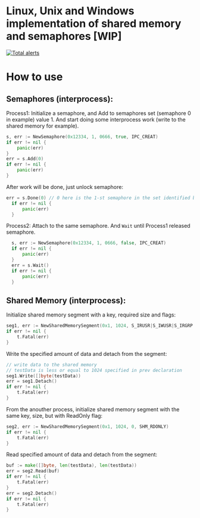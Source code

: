 # Linux, Unix and Windows implementation of shared memory and semaphores [WIP]

[![Total alerts](https://img.shields.io/lgtm/alerts/g/48d90782/SystemV.svg?logo=lgtm&logoWidth=18)](https://lgtm.com/projects/g/48d90782/SystemV/alerts/)

# How to use
## Semaphores (interprocess):

Process1: Initialize a semaphore, and Add to semaphores set (semaphore 0 in example) value 1. And start doing some interprocess work (write to the shared memory for example).
```go
s, err := NewSemaphore(0x12334, 1, 0666, true, IPC_CREAT)
if err != nil {
	panic(err)
}
err = s.Add(0)
if err != nil {
	panic(err)
}
  ```
  
  After work will be done, just unlock semaphore:
  
  ```go
  err = s.Done(0) // 0 here is the 1-st semaphore in the set identified by semaphore ID.
	if err != nil {
		panic(err)
	}
  ```
  
  Process2: Attach to the same semaphore. And `Wait` until Process1 released semaphore.
  ```go
	s, err := NewSemaphore(0x12334, 1, 0666, false, IPC_CREAT)
	if err != nil {
		panic(err)
	}
	err = s.Wait()
	if err != nil {
		panic(err)
	}
  ```

## Shared Memory (interprocess):

Initialize shared memory segment with a key, required size and flags:
```go
seg1, err := NewSharedMemorySegment(0x1, 1024, S_IRUSR|S_IWUSR|S_IRGRP|S_IWGRP, IPC_CREAT)
if err != nil {
	t.Fatal(err)
}
```  

Write the specified amount of data and detach from the segment:
```go
// write data to the shared memory
// testData is less or equal to 1024 specified in prev declaration 
seg1.Write([]byte(testData))
err = seg1.Detach()
if err != nil {
	t.Fatal(err)
}
```

From the anouther process, initialize shared memory segment with the same key, size, but with ReadOnly flag:

```go
seg2, err := NewSharedMemorySegment(0x1, 1024, 0, SHM_RDONLY)
if err != nil {
	t.Fatal(err)
}
```

Read specified amount of data and detach from the segment:

```go
buf := make([]byte, len(testData), len(testData))
err = seg2.Read(buf)
if err != nil {
	t.Fatal(err)
}
err = seg2.Detach()
if err != nil {
	t.Fatal(err)
}

```
